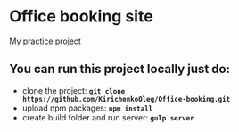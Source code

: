 # Office booking site

My practice project

## You can run this project locally just do:

* clone the project: **`git clone https://github.com/KirichenkoOleg/Office-booking.git`**
* upload npm packages: **`npm install`**
* create build folder and run server: **`gulp server`**